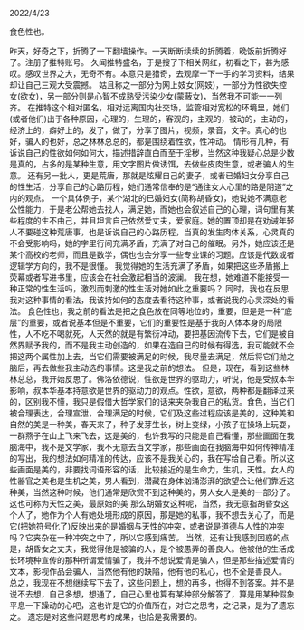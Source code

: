 2022/4/23

食色性也。

昨天，好奇之下，折腾了一下翻墙操作。一天断断续续的折腾着，晚饭前折腾好了。注册了推特账号。
久闻推特盛名，于是搜了下相关网红，初看之下，甚为感叹。感叹世界之大，无奇不有。本意只是猎奇，去观摩一下一手的学习资料，结果却让自己三观大受震撼。
姑且称之一部分为网上妓女(网妓)，一部分为性欲失控女(欲女)，另一部分则是心智不成熟受污染少女(蒙蔽女)，当然我不可能一一列齐。
在推特这个相对匿名，相对远离国内社交场，监管相对宽松的环境里，她们(或者他们)出于各种原因，心理的，生理的，客观的，主观的，被动的，主动的，经济上的，癖好上的，发了，做了，分享了图片，视频，录音，文字。真心的也好，骗人的也好，总之林林总总的，都是围绕着性欲，性冲动。
情形有几种，有诉说自己的性欲如何如何大，描述措辞直白而至于淫秽，当然这种我疑心总是少数是真的，占多的是某种生意，用文字图片做诱饵，去做些皮肉生意，或者骗人的生意。
还有另一批人，更是荒唐，那就是炫耀自己的妻子，或者已婚妇女分享自己的性生活，分享自己的心路历程，她们通常信奉的是“通往女人心里的路是阴道”之内的观点。
一个具体例子，某个湖北的已婚妇女(简称胡昏女)，她说她不满意老公性能力，于是老公帮她去找人，满足她，而她也会叙述自己的心理，词句里有某些程度的生不由己，并且坦言自己依然爱丈夫，爱家庭。她的置顶却是在劝诫年轻人不要碰这种荒唐事，也是诉说自己的心路历程，当真的发生肉体关系，心灵真的不会受影响吗，她的字里行间充满矛盾，充满了对自己的催眠。另外，她应该还是某个高校的老师，而且是数学，偶也也会分享一些专业课的习题。应该是代数或者逻辑学方向的，我不是很懂。
我觉得她的生活充满了矛盾，如果把这些矛盾搬上荧幕或者写进书里，应该会在社会激起相当的波澜。
我在想，她难道不能接受一种正常的性生活吗，激烈而刺激的性生活对她如此之重要吗？
同时，我也在反思我对这种事情的看法，我该持如何的态度去看待这种事，或者说我的心灵深处的看法。
食色性也，我之前的看法是把之食色放在同等地位的，重要，但是是一种“底层”的重要，或者说基本但是不重要，它们的重要性是基于我的人体本身的局限性，人不吃不喝就死，人天然的就是有繁衍冲动，要把基因流传下去，它们是被自然界赋予我的，而不是我主动创造的，如果在造自己的时候有得选，我可能就不会把这两个属性加上去，当它们需要被满足的时候，我尽量去满足，然后将它们抛之脑后，再去做些我主动选的事情。这是我之前的想法。
但是，现在，看到这些林林总总，我开始反思了。佛洛依德说，性欲是世界的驱动力，听说，他是受叔本华影响，叔本华基本持意欲是世界的驱动力的观点。性欲，意欲，两种都是翻译过来的，区别我不懂，我只是假借大哲学家们的话来夹杂我自己的私货。食色，当它们被合理表达，合理宣泄，合理满足的时候，它们及这些过程应该是美的，这种美和自然的美是一种美，春天来了，种子发芽生长，树上变绿，小孩子在操场上玩耍，一群燕子在山上飞来飞去，这是美的，也许我写的只能是自己看懂，那些画面在我脑海中，我不是文学家，我不无意去当文学家，那些画面在我脑海中如何传神精准的写出，我的想法如何精准的传达，应该不是我关心的，我在写给自己看。所以这些画面是美的，非要找词语形容的话，比较接近的是生命力，生机，天性。女人的性器官之美也是生机之美，男人看到，潜藏在身体汹涌澎湃的欲望会让他们靠近这种美，当然这种时候，他们通常是欣赏不到这种美的，男人女人是美的一部分了。这也可称为天性之美，最原始的美
那么胡婚女这种呢，当然，我无意指胡昏女这个人了，她作为个人有她处境形成的原因，那是她的私事，我不想去关心了，而是它(把她符号化了)反映出来的是婚姻与天性的冲突，或者说是道德与人性的冲突吗？它夹杂在一种冲突之中了，所以它感到痛苦。
当然，还有让我感到困惑的点是，胡昏女之丈夫，我觉得他是被骗的人，是个被愚弄的善良人。他被他的生活成长环境种宣传的那种所谓爱情骗了，我并不想说爱情是骗人，但是那些描述爱情的文本，影视作品会骗人，当然他有他的缺陷，他有他的私心，也不全是善良人。
总之，我现在不想继续写下去了，这些问题上，想的再多，也得不到答案。并不是说不去想，自己多想，想通了，自己心里也算有某种部分解答了，算是用某种假象平息一下躁动的心吧，这也许是它的价值所在，对它之思考，之记录，是为了遗忘之。
遗忘是对这些问题思考的成果，也恰是我需要的。

